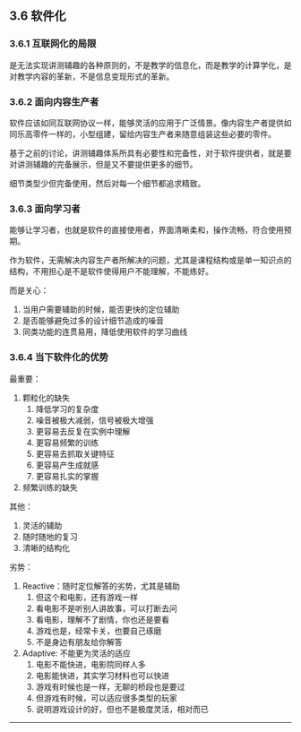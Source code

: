 ## 3.6 软件化

### 3.6.1 互联网化的局限

是无法实现讲测辅趣的各种原则的，不是教学的信息化，而是教学的计算学化，是对教学内容的革新，不是信息变现形式的革新。

### 3.6.2 面向内容生产者

软件应该如同互联网协议一样，能够灵活的应用于广泛情景。像内容生产者提供如同乐高零件一样的，小型组建，留给内容生产者来随意组装这些必要的零件。

基于之前的讨论，讲测辅趣体系所具有必要性和完备性，对于软件提供者，就是要对讲测辅趣的完备展示，但是又不要提供更多的细节。

细节类型少但完备使用，然后对每一个细节都追求精致。

### 3.6.3 面向学习者

能够让学习者，也就是软件的直接使用者，界面清晰柔和，操作流畅，符合使用预期。

作为软件，无需解决内容生产者所解决的问题，尤其是课程结构或是单一知识点的结构，不用担心是不是软件使得用户不能理解，不能练好。

而是关心：

1. 当用户需要辅助的时候，能否更快的定位辅助
1. 是否能够避免过多的设计细节造成的噪音
1. 同类功能的连贯易用，降低使用软件的学习曲线

### 3.6.4 当下软件化的优势

最重要：

1. 颗粒化的缺失
    1. 降低学习的复杂度
    1. 噪音被极大减弱，信号被极大增强
    1. 更容易去反复在实例中理解
    1. 更容易频繁的训练
    1. 更容易去抓取关键特征
    1. 更容易产生成就感
    1. 更容易扎实的掌握
1. 频繁训练的缺失

其他：

1. 灵活的辅助
1. 随时随地的复习
1. 清晰的结构化

劣势：

1. Reactive：随时定位解答的劣势，尤其是辅助
    1. 但这个和电影，还有游戏一样
    1. 看电影不是听别人讲故事，可以打断去问
    1. 看电影，理解不了剧情，你也还是要看
    1. 游戏也是，经常卡关，也要自己琢磨
    1. 不是身边有朋友给你解答
1. Adaptive: 不能更为灵活的适应
    1. 电影不能快进，电影院同样人多
    1. 电影能快进，其实学习材料也可以快进
    1. 游戏有时候也是一样，无聊的桥段也是要过
    1. 但游戏有时候，可以适应很多类型的玩家
    1. 说明游戏设计的好，但也不是极度灵活，相对而已

---